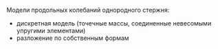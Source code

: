 Модели продольных колебаний однородного стержня:
- дискретная модель (точечные массы, соединенные невесомыми упругими элементами)
- разложение по собственным формам